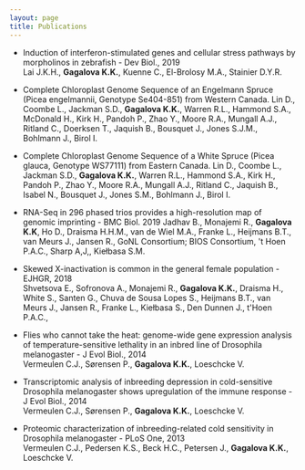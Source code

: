 ```yaml
---
layout: page
title: Publications
---
```


* Induction of interferon-stimulated genes and cellular stress pathways by morpholinos in zebrafish - Dev Biol., 2019       
Lai J.K.H., **Gagalova K.K.**, Kuenne C., El-Brolosy M.A., Stainier D.Y.R.

* Complete Chloroplast Genome Sequence of an Engelmann Spruce (Picea engelmannii, Genotype Se404-851) from Western Canada.
Lin D., Coombe L., Jackman S.D., **Gagalova K.K.**, Warren R.L., Hammond S.A., McDonald H., Kirk H., Pandoh P., Zhao Y., Moore R.A., Mungall A.J., Ritland C., Doerksen T., Jaquish B., Bousquet J., Jones S.J.M., Bohlmann J., Birol I.

* Complete Chloroplast Genome Sequence of a White Spruce (Picea glauca, Genotype WS77111) from Eastern Canada.
Lin D., Coombe L., Jackman S.D., **Gagalova K.K.**, Warren R.L., Hammond S.A., Kirk H., Pandoh P., Zhao Y., Moore R.A., Mungall A.J., Ritland C., Jaquish B., Isabel N., Bousquet J., Jones S.M., Bohlmann J., Birol I.

* RNA-Seq in 296 phased trios provides a high-resolution map of genomic imprinting - BMC Biol. 2019
Jadhav B., Monajemi R., **Gagalova K.K**, Ho D., Draisma H.H.M., van de Wiel M.A., Franke L., Heijmans B.T., van Meurs J., Jansen R., GoNL Consortium; BIOS Consortium, 't Hoen P.A.C., Sharp A,J,, Kiełbasa S.M.

* Skewed X-inactivation is common in the general female population - EJHGR, 2018        
Shvetsova E., Sofronova A., Monajemi R., **Gagalova K.K.**, Draisma H., White S., Santen G., Chuva de Sousa Lopes S., Heijmans B.T., van Meurs J., Jansen R., Franke L., Kiełbasa S., Den Dunnen J., t'Hoen P.A.C.,

* Flies who cannot take the heat: genome-wide gene expression analysis of temperature-sensitive lethality in an inbred line of Drosophila melanogaster - J Evol Biol., 2014        
Vermeulen C.J., Sørensen P., **Gagalova K.K.**, Loeschcke V.

* Transcriptomic analysis of inbreeding depression in cold-sensitive Drosophila melanogaster shows upregulation of the immune response - J Evol Biol., 2014       
Vermeulen C.J., Sørensen P., **Gagalova K.K.**, Loeschcke V.

* Proteomic characterization of inbreeding-related cold sensitivity in Drosophila melanogaster - PLoS One, 2013      
Vermeulen C.J., Pedersen K.S., Beck H.C., Petersen J., **Gagalova K.K.**, Loeschcke V.
